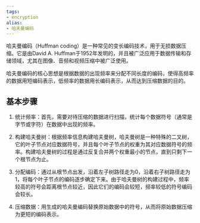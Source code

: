 ```yaml
---
tags:
- encryption 
alias:
- 哈夫曼编码
---
```


哈夫曼编码（Huffman coding）是一种常见的变长编码技术，用于无损数据压缩。它是由David A. Huffman于1952年发明的，并且被广泛应用于数据传输和存储领域，尤其在图像、音频和视频压缩中被广泛使用。

哈夫曼编码的核心思想是根据数据的出现频率来分配不同长度的编码，使得高频率的数据用短编码表示，低频率的数据用长编码表示，从而达到压缩数据的目的。

## 基本步骤
1. 统计频率：首先，需要对待压缩的数据进行扫描，统计每个数据符号（通常是字节或字符）在数据中出现的频率。
    
2. 构建哈夫曼树：根据频率信息构建哈夫曼树，哈夫曼树是一种特殊的二叉树，它的叶子节点对应数据符号，并且每个叶子节点的权重为其对应数据符号的频率。构建哈夫曼树的过程是通过反复合并两个权重最小的节点，直到只剩下一个根节点为止。
    
3. 分配编码：通过从根节点出发，沿着左子树路径走为0，沿着右子树路径走为1，将每个叶子节点的编码逐步确定下来。由于哈夫曼树的构建过程中，频率较高的符号会距离根节点较近，因此它们的编码会较短，频率较低的符号编码会较长。
    
4. 压缩数据：用生成的哈夫曼编码替换原始数据中的符号，从而将原始数据压缩为更短的编码表示。

